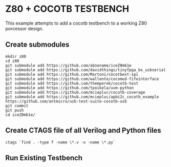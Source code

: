 # Z80 + COCOTB TESTBENCH

This example attempts to add a cocotb testbench to a working Z80 porcessor
design.

## Create submodules

```
mkdir z80
cd z80
git submodule add https://github.com/abnoname/iceZ0mb1e
git submodule add https://github.com/davidthings/tinyfpga_bx_usbserial
git submodule add https://github.com/Martoni/cocotbext-spi
git submodule add https://github.com/wallento/cocomod-fifointerface
git submodule add https://github.com/themperek/cocotb-test
git submodule add https://github.com/tpoikela/uvm-python
git submodule add https://github.com/mciepluc/cocotb-coverage
git submodule add https://github.com/mciepluc/apbi2c_cocotb_example
https://github.com/antmicro/usb-test-suite-cocotb-usb
git commit
git push
cd iceZ0mb1e/
```

## Create CTAGS file of all Verilog and Python files

```
ctags `find . -type f -name \*.v -o -name \*.py`
```

## Run Existing Testbench


